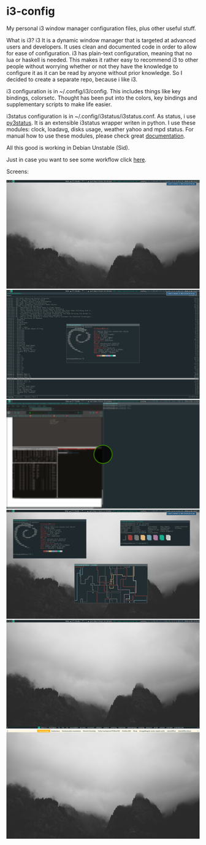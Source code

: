 # i3-config
My personal i3 window manager configuration files, plus other useful stuff.

What is i3? 
i3 It is a dynamic window manager that is targeted at advanced users and developers. It uses clean and documented code in order to allow for ease of configuration. i3 has plain-text configuration, meaning that no lua or haskell is needed. This makes it rather easy to recommend i3 to other people without worrying whether or not they have the knowledge to configure it as it can be read by anyone without prior knowledge.
So I decided to create a separate repo, because i like i3.

i3 configuration is in ~/.config/i3/config. This includes things like key bindings, colorsetc.  Thought has been put into the colors, key bindings and supplementary scripts to make life easier.

i3status configuration is in ~/.config/i3status/i3status.conf. As status, i use [py3status](https://github.com/ultrabug/py3status). It is an extensible i3status wrapper writen in python. I use these modules: clock, loadavg, disks usage, weather yahoo and mpd status. For manual how to use these modules, please check great [documentation](https://py3status.readthedocs.io/en/latest/).

All this good is working in Debian Unstable (Sid).

Just in case you want to see some workflow click [here](https://www.youtube.com/watch?v=WR5J3KMc1f4&feature=youtu.be).

Screens:

![Screenshot](screen.png?raw=true "Clear")
![Screenshot](screen_1.png?raw=true "Bussy")
![Screenshot](screen_2.png?raw=true "Bussy")
![Screenshot](screen_3.png?raw=true "Rofi_Power")
![Screenshot](screen_4.png?raw=true "Rofi_Power")
![Screenshot](screen_5.png?raw=true "Screen Lock")
